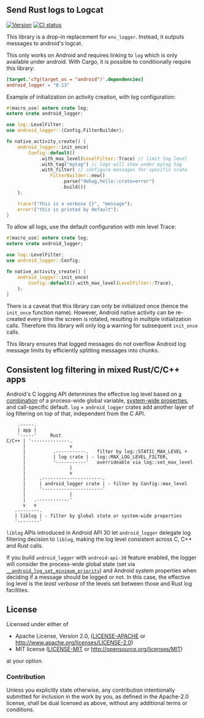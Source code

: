 ## Send Rust logs to Logcat

[![Version](https://img.shields.io/crates/v/android_logger.svg)](https://crates.io/crates/android_logger)
[![CI status](https://github.com/rust-mobile/android_logger-rs/actions/workflows/ci.yml/badge.svg)](https://github.com/rust-mobile/android_logger-rs/actions/workflows/ci.yml/)


This library is a drop-in replacement for `env_logger`. Instead, it outputs messages to
android's logcat.

This only works on Android and requires linking to `log` which
is only available under android. With Cargo, it is possible to conditionally require
this library:

```toml
[target.'cfg(target_os = "android")'.dependencies]
android_logger = "0.13"
```

Example of initialization on activity creation, with log configuration:

```rust
#[macro_use] extern crate log;
extern crate android_logger;

use log::LevelFilter;
use android_logger::{Config,FilterBuilder};

fn native_activity_create() {
    android_logger::init_once(
        Config::default()
            .with_max_level(LevelFilter::Trace) // limit log level
            .with_tag("mytag") // logs will show under mytag tag
            .with_filter( // configure messages for specific crate
                FilterBuilder::new()
                    .parse("debug,hello::crate=error")
                    .build())
    );

    trace!("this is a verbose {}", "message");
    error!("this is printed by default");
}
```

To allow all logs, use the default configuration with min level Trace:

```rust
#[macro_use] extern crate log;
extern crate android_logger;

use log::LevelFilter;
use android_logger::Config;

fn native_activity_create() {
    android_logger::init_once(
        Config::default().with_max_level(LevelFilter::Trace),
    );
}
```

There is a caveat that this library can only be initialized once
(hence the `init_once` function name). However, Android native activity can be
re-created every time the screen is rotated, resulting in multiple initialization calls.
Therefore this library will only log a warning for subsequent `init_once` calls.

This library ensures that logged messages do not overflow Android log message limits
by efficiently splitting messages into chunks.

## Consistent log filtering in mixed Rust/C/C++ apps

Android's C logging API determines the effective log level based on [a
combination](https://cs.android.com/android/platform/superproject/main/+/main:system/logging/liblog/properties.cpp;l=243;drc=b74a506c1b69f5b295a8cdfd7e2da3b16db15934)
of a process-wide global variable, [system-wide
properties](https://cs.android.com/android/platform/superproject/main/+/main:system/logging/logd/README.property;l=45;drc=99c545d3098018a544cb292e1501daca694bee0f),
and call-specific default. `log` + `android_logger` crates add another layer of
log filtering on top of that, independent from the C API.

```
    .-----.
    | app |
    '-----'     Rust
C/C++ | '--------------.
      |                v
      |          .-----------.   filter by log::STATIC_MAX_LEVEL +
      |          | log crate | - log::MAX_LOG_LEVEL_FILTER,
      |          '-----------'   overrideable via log::set_max_level
      |                |
      |                v
      |     .----------------------.
      |     | android_logger crate | - filter by Config::max_level
      |     '----------------------'
      |                |
      |   .------------'
      v   v
   .--------.
   | liblog | - filter by global state or system-wide properties
   '--------'
```

`liblog` APIs introduced in Android API 30 let `android_logger` delegate log
filtering decision to `liblog`, making the log level consistent across C, C++
and Rust calls.

If you build `android_logger` with `android-api-30` feature enabled, the logger
will consider the process-wide global state (set via
[`__android_log_set_minimum_priority`](https://cs.android.com/android/platform/superproject/main/+/main:prebuilts/runtime/mainline/runtime/sdk/common_os/include/system/logging/liblog/include/android/log.h;l=364;drc=4cf460634134d51dba174f8af60dffb10f703f51))
and Android system properties when deciding if a message should be logged or
not. In this case, the effective log level is the _least verbose_ of the levels
set between those and Rust log facilities.

## License

Licensed under either of

 * Apache License, Version 2.0, ([LICENSE-APACHE](LICENSE-APACHE) or http://www.apache.org/licenses/LICENSE-2.0)
 * MIT license ([LICENSE-MIT](LICENSE-MIT) or http://opensource.org/licenses/MIT)

at your option.

### Contribution

Unless you explicitly state otherwise, any contribution intentionally
submitted for inclusion in the work by you, as defined in the Apache-2.0
license, shall be dual licensed as above, without any additional terms or
conditions.
